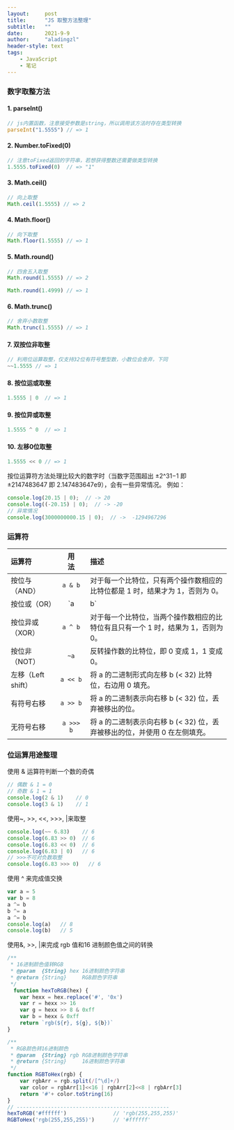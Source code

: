 ```yaml
---
layout:     post
title:      "JS 取整方法整理"
subtitle:   ""
date:       2021-9-9
author:     "aladingzl"
header-style: text
tags:
    - JavaScript
    - 笔记
---
```




### 数字取整方法

#### 1. parseInt()

```js
// js内置函数，注意接受参数是string，所以调用该方法时存在类型转换
parseInt("1.5555") // => 1
```

#### 2. Number.toFixed(0)

```js
// 注意toFixed返回的字符串，若想获得整数还需要做类型转换
1.5555.toFixed(0)  // => "1"
```

#### 3. Math.ceil()

```js
// 向上取整
Math.ceil(1.5555) // => 2
```

#### 4. Math.floor()

```js
// 向下取整
Math.floor(1.5555) // => 1
```

#### 5. Math.round()

```js
// 四舍五入取整
Math.round(1.5555) // => 2

Math.round(1.4999) // => 1
```

#### 6. Math.trunc()

```js
// 舍弃小数取整
Math.trunc(1.5555) // => 1
```

#### 7. 双按位非取整

```js
// 利用位运算取整，仅支持32位有符号整型数，小数位会舍弃，下同
~~1.5555 // => 1
```

#### 8. 按位运或取整

```js
1.5555 | 0  // => 1
```

#### 9. 按位异或取整

```js
1.5555 ^ 0  // => 1
```

#### 10. 左移0位取整

```js
1.5555 << 0 // => 1
```

按位运算符方法处理比较大的数字时（当数字范围超出 ±2^31−1 即 ±2147483647 即 2.147483647e9），会有一些异常情况。 例如：

```javascript
console.log(20.15 | 0);  // -> 20
console.log((-20.15) | 0);  // -> -20
// 异常情况
console.log(3000000000.15 | 0);  // ->  -1294967296
```



### 运算符

| 运算符             | 用　　法  | 描述                                                         |
| :----------------- | :-------: | :----------------------------------------------------------- |
| 按位与（AND）      |  `a & b`  | 对于每一个比特位，只有两个操作数相应的比特位都是 1 时，结果才为 1，否则为 0。 |
| 按位或（OR）       |  `a | b`  | 对于每一个比特位，当两个操作数相应的比特位至少有一个 1 时，结果为 1，否则为 0。 |
| 按位异或（XOR）    |  `a ^ b`  | 对于每一个比特位，当两个操作数相应的比特位有且只有一个 1 时，结果为 1，否则为 0。 |
| 按位非（NOT）      |   `~a`    | 反转操作数的比特位，即 0 变成 1，1 变成 0。                  |
| 左移（Left shift） | `a << b`  | 将 a 的二进制形式向左移 b (< 32) 比特位，右边用 0 填充。     |
| 有符号右移         | `a >> b`  | 将 a 的二进制表示向右移 b (< 32) 位，丢弃被移出的位。        |
| 无符号右移         | `a >>> b` | 将 a 的二进制表示向右移 b (< 32) 位，丢弃被移出的位，并使用 0 在左侧填充。 |

### 位运算用途整理

使用 & 运算符判断一个数的奇偶

```javascript
// 偶数 & 1 = 0
// 奇数 & 1 = 1
console.log(2 & 1)    // 0
console.log(3 & 1)    // 1
```

使用~, >>, <<, >>>, |来取整

```javascript
console.log(~~ 6.83)    // 6
console.log(6.83 >> 0)  // 6
console.log(6.83 << 0)  // 6
console.log(6.83 | 0)   // 6
// >>>不可对负数取整
console.log(6.83 >>> 0)   // 6
```

使用 ^ 来完成值交换

```javascript
var a = 5
var b = 8
a ^= b
b ^= a
a ^= b
console.log(a)   // 8
console.log(b)   // 5
```

使用&, >>, |来完成 rgb 值和16 进制颜色值之间的转换

```javascript
/**
 * 16进制颜色值转RGB
 * @param  {String} hex 16进制颜色字符串
 * @return {String}     RGB颜色字符串
 */
  function hexToRGB(hex) {
    var hexx = hex.replace('#', '0x')
    var r = hexx >> 16
    var g = hexx >> 8 & 0xff
    var b = hexx & 0xff
    return `rgb(${r}, ${g}, ${b})`
}

/**
 * RGB颜色转16进制颜色
 * @param  {String} rgb RGB进制颜色字符串
 * @return {String}     16进制颜色字符串
 */
function RGBToHex(rgb) {
    var rgbArr = rgb.split(/[^\d]+/)
    var color = rgbArr[1]<<16 | rgbArr[2]<<8 | rgbArr[3]
    return '#'+ color.toString(16)
}
// -------------------------------------------------
hexToRGB('#ffffff')               // 'rgb(255,255,255)'
RGBToHex('rgb(255,255,255)')      // '#ffffff'
```

